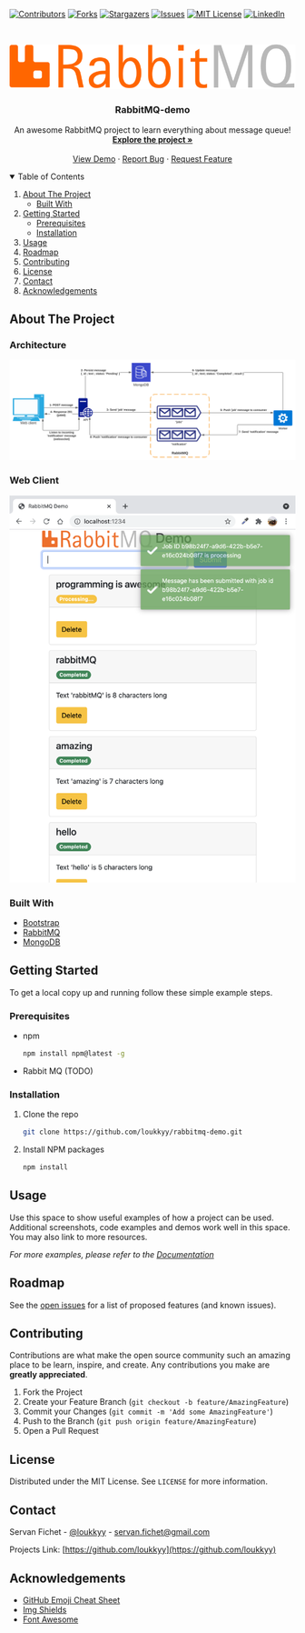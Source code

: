 [![Contributors][contributors-shield]][contributors-url]
[![Forks][forks-shield]][forks-url]
[![Stargazers][stars-shield]][stars-url]
[![Issues][issues-shield]][issues-url]
[![MIT License][license-shield]][license-url]
[![LinkedIn][linkedin-shield]][linkedin-url]



<!-- PROJECT LOGO -->
<br />
<p align="center">
  <a href="https://github.com/loukkyy/rabbitmq-demo">
    <img src="web/client/rabbitMQ-logo.png" alt="Logo" width="1000">
  </a>

  <h3 align="center">RabbitMQ-demo</h3>

  <p align="center">
    An awesome RabbitMQ project to learn everything about message queue!
    <br />
    <a href="https://github.com/loukkyy/rabbitmq-demo"><strong>Explore the project »</strong></a>
    <br />
    <br />
    <a href="https://github.com/loukkyy/rabbitmq-demo">View Demo</a>
    ·
    <a href="https://github.com/loukkyy/rabbitmq-demo/issues">Report Bug</a>
    ·
    <a href="https://github.com/loukkyy/rabbitmq-demo/issues">Request Feature</a>
  </p>
</p>



<!-- TABLE OF CONTENTS -->
<details open="open">
  <summary>Table of Contents</summary>
  <ol>
    <li>
      <a href="#about-the-project">About The Project</a>
      <ul>
        <li><a href="#built-with">Built With</a></li>
      </ul>
    </li>
    <li>
      <a href="#getting-started">Getting Started</a>
      <ul>
        <li><a href="#prerequisites">Prerequisites</a></li>
        <li><a href="#installation">Installation</a></li>
      </ul>
    </li>
    <li><a href="#usage">Usage</a></li>
    <li><a href="#roadmap">Roadmap</a></li>
    <li><a href="#contributing">Contributing</a></li>
    <li><a href="#license">License</a></li>
    <li><a href="#contact">Contact</a></li>
    <li><a href="#acknowledgements">Acknowledgements</a></li>
  </ol>
</details>



<!-- ABOUT THE PROJECT -->
## About The Project

### Architecture
[![Architecture][architecture-diagram]](https://example.com)

### Web Client
[![Client Screen Shot][product-screenshot]](https://example.com)

### Built With
* [Bootstrap](https://getbootstrap.com)
* [RabbitMQ](https://www.rabbitmq.com)
* [MongoDB](https://www.mongodb.com)



<!-- GETTING STARTED -->
## Getting Started

To get a local copy up and running follow these simple example steps.

### Prerequisites

* npm
  ```sh
  npm install npm@latest -g
  ```
* Rabbit MQ (TODO)

### Installation

1. Clone the repo
   ```sh
   git clone https://github.com/loukkyy/rabbitmq-demo.git
   ```
2. Install NPM packages
   ```sh
   npm install
   ```

<!-- USAGE EXAMPLES -->
## Usage

Use this space to show useful examples of how a project can be used. Additional screenshots, code examples and demos work well in this space. You may also link to more resources.

_For more examples, please refer to the [Documentation](https://example.com)_



<!-- ROADMAP -->
## Roadmap

See the [open issues](https://github.com/loukkyy/rabbitmq-demo/issues) for a list of proposed features (and known issues).



<!-- CONTRIBUTING -->
## Contributing

Contributions are what make the open source community such an amazing place to be learn, inspire, and create. Any contributions you make are **greatly appreciated**.

1. Fork the Project
2. Create your Feature Branch (`git checkout -b feature/AmazingFeature`)
3. Commit your Changes (`git commit -m 'Add some AmazingFeature'`)
4. Push to the Branch (`git push origin feature/AmazingFeature`)
5. Open a Pull Request



<!-- LICENSE -->
## License

Distributed under the MIT License. See `LICENSE` for more information.



<!-- CONTACT -->
## Contact

Servan Fichet - [@loukkyy](https://twitter.com/loukkyy) - servan.fichet@gmail.com

Projects Link: [https://github.com/loukkyy](https://github.com/loukkyy)



<!-- ACKNOWLEDGEMENTS -->
## Acknowledgements
* [GitHub Emoji Cheat Sheet](https://www.webpagefx.com/tools/emoji-cheat-sheet)
* [Img Shields](https://shields.io)
* [Font Awesome](https://fontawesome.com)





<!-- MARKDOWN LINKS & IMAGES -->
<!-- https://www.markdownguide.org/basic-syntax/#reference-style-links -->
[contributors-shield]: https://img.shields.io/github/contributors/loukkyy/rabbitmq-demo.svg?style=for-the-badge
[contributors-url]: https://github.com/loukkyy/rabbitmq-demo/graphs/contributors
[forks-shield]: https://img.shields.io/github/forks/loukkyy/rabbitmq-demo.svg?style=for-the-badge
[forks-url]: https://github.com/loukkyy/rabbitmq-demo/network/members
[stars-shield]: https://img.shields.io/github/stars/loukkyy/rabbitmq-demo.svg?style=for-the-badge
[stars-url]: https://github.com/loukkyy/rabbitmq-demo/stargazers
[issues-shield]: https://img.shields.io/github/issues/loukkyy/rabbitmq-demo.svg?style=for-the-badge
[issues-url]: https://github.com/loukkyy/rabbitmq-demo/issues
[license-shield]: https://img.shields.io/github/license/loukkyy/rabbitmq-demo.svg?style=for-the-badge
[license-url]: https://github.com/loukkyy/rabbitmq-demo/blob/master/LICENSE.txt
[linkedin-shield]: https://img.shields.io/badge/-LinkedIn-black.svg?style=for-the-badge&logo=linkedin&colorB=555
[linkedin-url]: https://linkedin.com/in/othneildrew
[product-screenshot]: images/screenshot.png
[architecture-diagram]: images/architecture.svg